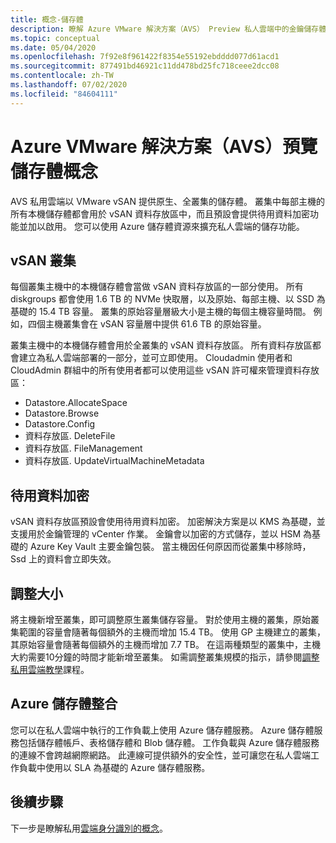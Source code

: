 ```yaml
---
title: 概念-儲存體
description: 瞭解 Azure VMware 解決方案（AVS） Preview 私人雲端中的金鑰儲存體功能。
ms.topic: conceptual
ms.date: 05/04/2020
ms.openlocfilehash: 7f92e8f961422f8354e55192ebdddd077d61acd1
ms.sourcegitcommit: 877491bd46921c11dd478bd25fc718ceee2dcc08
ms.contentlocale: zh-TW
ms.lasthandoff: 07/02/2020
ms.locfileid: "84604111"
---
```

# <a name="azure-vmware-solution-avs-preview-storage-concepts"></a>Azure VMware 解決方案（AVS）預覽儲存體概念

AVS 私用雲端以 VMware vSAN 提供原生、全叢集的儲存體。 叢集中每部主機的所有本機儲存體都會用於 vSAN 資料存放區中，而且預設會提供待用資料加密功能並加以啟用。 您可以使用 Azure 儲存體資源來擴充私人雲端的儲存功能。

## <a name="vsan-clusters"></a>vSAN 叢集

每個叢集主機中的本機儲存體會當做 vSAN 資料存放區的一部分使用。 所有 diskgroups 都會使用 1.6 TB 的 NVMe 快取層，以及原始、每部主機、以 SSD 為基礎的 15.4 TB 容量。 叢集的原始容量層級大小是主機的每個主機容量時間。 例如，四個主機叢集會在 vSAN 容量層中提供 61.6 TB 的原始容量。

叢集主機中的本機儲存體會用於全叢集的 vSAN 資料存放區。 所有資料存放區都會建立為私人雲端部署的一部分，並可立即使用。 Cloudadmin 使用者和 CloudAdmin 群組中的所有使用者都可以使用這些 vSAN 許可權來管理資料存放區：
- Datastore.AllocateSpace
- Datastore.Browse
- Datastore.Config
- 資料存放區. DeleteFile
- 資料存放區. FileManagement
- 資料存放區. UpdateVirtualMachineMetadata

## <a name="data-at-rest-encryption"></a>待用資料加密

vSAN 資料存放區預設會使用待用資料加密。 加密解決方案是以 KMS 為基礎，並支援用於金鑰管理的 vCenter 作業。 金鑰會以加密的方式儲存，並以 HSM 為基礎的 Azure Key Vault 主要金鑰包裝。 當主機因任何原因而從叢集中移除時，Ssd 上的資料會立即失效。

## <a name="scaling"></a>調整大小

將主機新增至叢集，即可調整原生叢集儲存容量。 對於使用主機的叢集，原始叢集範圍的容量會隨著每個額外的主機而增加 15.4 TB。 使用 GP 主機建立的叢集，其原始容量會隨著每個額外的主機而增加 7.7 TB。 在這兩種類型的叢集中，主機大約需要10分鐘的時間才能新增至叢集。 如需調整叢集規模的指示，請參閱[調整私用雲端教學][tutorial-scale-private-cloud]課程。

## <a name="azure-storage-integration"></a>Azure 儲存體整合

您可以在私人雲端中執行的工作負載上使用 Azure 儲存體服務。 Azure 儲存體服務包括儲存體帳戶、表格儲存體和 Blob 儲存體。 工作負載與 Azure 儲存體服務的連線不會跨越網際網路。 此連線可提供額外的安全性，並可讓您在私人雲端工作負載中使用以 SLA 為基礎的 Azure 儲存體服務。

## <a name="next-steps"></a>後續步驟

下一步是瞭解私用[雲端身分識別的概念][concepts-identity]。

<!-- LINKS - external-->

<!-- LINKS - internal -->
[tutorial-scale-private-cloud]: ./tutorial-scale-private-cloud.md
[concepts-identity]: ./concepts-identity.md
